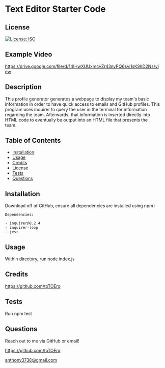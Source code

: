 # Text Editor Starter Code

  
  ## License

  [![License: ISC](https://img.shields.io/badge/License-ISC-blue.svg)](https://opensource.org/licenses/ISC)
  
  ## Example Video
  
  https://drive.google.com/file/d/14IHwXUUxmcvZr43nvPQ6svi1sK9hD2Ns/view

  ## Description

  This profile generator generates a webpage to display my team's basic information in order to have quick access to emails and GitHub profiles. This program uses inquirer to query the user in the terminal for information regarding the team. Afterwards, that information is inserted directly into HTML code to eventually be output into an HTML file that presents the team.

  ## Table of Contents 

  
  - [Installation](#installation)
  - [Usage](#usage)
  - [Credits](#credits)
  - [License](#license)   
  - [Tests](#tests)
  - [Questions](#questions)
  

  ## Installation

  Download off of GitHub, ensure all dependencies are installed using npm i.

    Dependencies:

    - inquirer@8.2.4
    - inquirer-loop
    - jest


## Usage

Within directory, run node index.js
  

## Credits

https://github.com/toTOEro 
  
## Tests

Run npm test 

## Questions
  
Reach out to me via GitHub or email! 

https://github.com/toTOEro

anthony3738@gmail.com
  
  